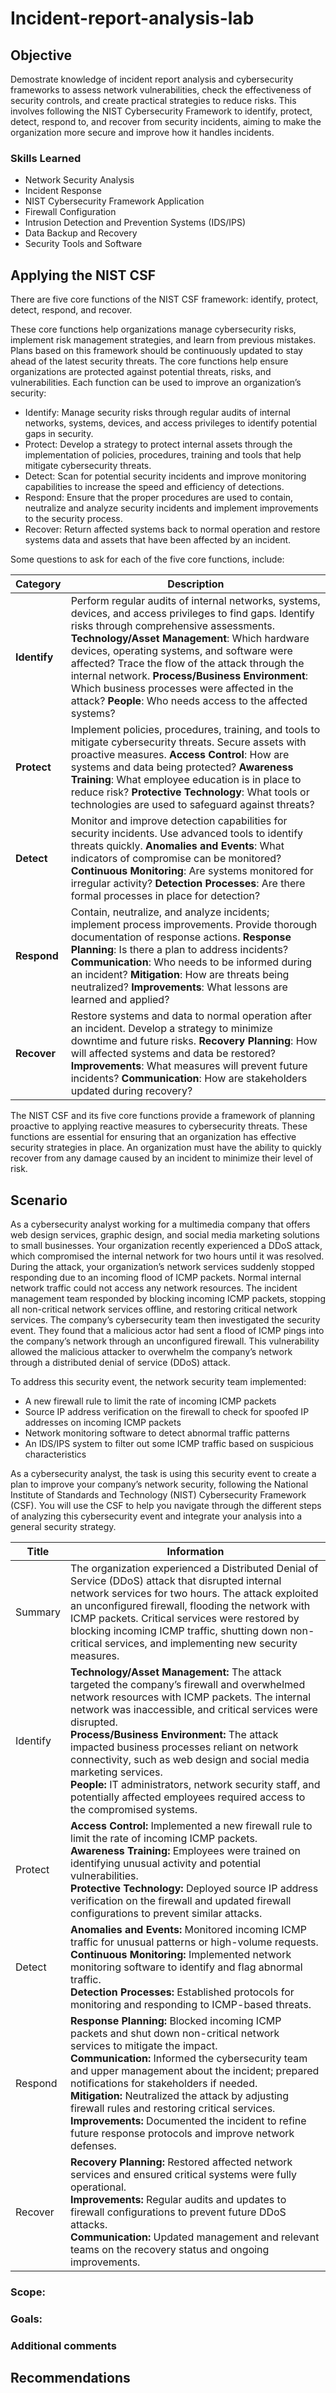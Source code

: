# Incident-report-analysis-lab


## Objective

Demostrate knowledge of incident report analysis and cybersecurity frameworks to assess network vulnerabilities, check the effectiveness of security controls, and create practical strategies to reduce risks. This involves following the NIST Cybersecurity Framework to identify, protect, detect, respond to, and recover from security incidents, aiming to make the organization more secure and improve how it handles incidents.

### Skills Learned

- Network Security Analysis
- Incident Response
- NIST Cybersecurity Framework Application
- Firewall Configuration
- Intrusion Detection and Prevention Systems (IDS/IPS)
- Data Backup and Recovery
- Security Tools and Software


## Applying the NIST CSF

There are five core functions of the NIST CSF framework: identify, protect, detect, respond, and recover.

These core functions help organizations manage cybersecurity risks, implement risk management strategies, and learn from previous mistakes. Plans based on this framework should be continuously updated to stay ahead of the latest security threats. The core functions help ensure organizations are protected against potential threats, risks, and vulnerabilities. Each function can be used to improve an organization’s security: 

- Identify: Manage security risks through regular audits of internal networks, systems, devices, and access privileges to identify potential gaps in security.
- Protect: Develop a strategy to protect internal assets through the implementation of policies, procedures, training and tools that help mitigate cybersecurity threats.
- Detect: Scan for potential security incidents and improve monitoring capabilities to increase the speed and efficiency of detections.
- Respond: Ensure that the proper procedures are used to contain, neutralize and analyze security incidents and implement improvements to the security process.
- Recover: Return affected systems back to normal operation and restore systems data and assets that have been affected by an incident.

Some questions to ask for each of the five core functions, include:

| **Category**           | **Description**                                                                                                    |
|-----------------------|--------------------------------------------------------------------------------------------------------------------|
| **Identify**           | Perform regular audits of internal networks, systems, devices, and access privileges to find gaps. Identify risks through comprehensive assessments. **Technology/Asset Management**: Which hardware devices, operating systems, and software were affected? Trace the flow of the attack through the internal network. **Process/Business Environment**: Which business processes were affected in the attack? **People**: Who needs access to the affected systems? |
| **Protect**            | Implement policies, procedures, training, and tools to mitigate cybersecurity threats. Secure assets with proactive measures. **Access Control**: How are systems and data being protected? **Awareness Training**: What employee education is in place to reduce risk? **Protective Technology**: What tools or technologies are used to safeguard against threats? |
| **Detect**             | Monitor and improve detection capabilities for security incidents. Use advanced tools to identify threats quickly. **Anomalies and Events**: What indicators of compromise can be monitored? **Continuous Monitoring**: Are systems monitored for irregular activity? **Detection Processes**: Are there formal processes in place for detection? |
| **Respond**            | Contain, neutralize, and analyze incidents; implement process improvements. Provide thorough documentation of response actions. **Response Planning**: Is there a plan to address incidents? **Communication**: Who needs to be informed during an incident? **Mitigation**: How are threats being neutralized? **Improvements**: What lessons are learned and applied? |
| **Recover**            | Restore systems and data to normal operation after an incident. Develop a strategy to minimize downtime and future risks. **Recovery Planning**: How will affected systems and data be restored? **Improvements**: What measures will prevent future incidents? **Communication**: How are stakeholders updated during recovery? |


The NIST CSF and its five core functions provide a framework of planning proactive to applying reactive measures to cybersecurity threats. These functions are essential for ensuring that an organization has effective security strategies in place. An organization must have the ability to quickly recover from any damage caused by an incident to minimize their level of risk. 


## Scenario

As a cybersecurity analyst working for a multimedia company that offers web design services, graphic design, and social media marketing solutions to small businesses. Your organization recently experienced a DDoS attack, which compromised the internal network for two hours until it was resolved.
During the attack, your organization’s network services suddenly stopped responding due to an incoming flood of ICMP packets. Normal internal network traffic could not access any network resources. 
The incident management team responded by blocking incoming ICMP packets, stopping all non-critical network services offline, and restoring critical network services. 
The company’s cybersecurity team then investigated the security event. They found that a malicious actor had sent a flood of ICMP pings into the company’s network through an unconfigured firewall. This vulnerability allowed the malicious attacker to overwhelm the company’s network through a distributed denial of service (DDoS) attack. 

To address this security event, the network security team implemented: 
- A new firewall rule to limit the rate of incoming ICMP packets
- Source IP address verification on the firewall to check for spoofed IP addresses on incoming ICMP packets
- Network monitoring software to detect abnormal traffic patterns
- An IDS/IPS system to filter out some ICMP traffic based on suspicious characteristics

As a cybersecurity analyst, the task is using this security event to create a plan to improve your company’s network security, following the National Institute of Standards and Technology (NIST) Cybersecurity Framework (CSF). You will use the CSF to help you navigate through the different steps of analyzing this cybersecurity event and integrate your analysis into a general security strategy. 


| Title       | Information |
|-------------|-------------|
| Summary     | The organization experienced a Distributed Denial of Service (DDoS) attack that disrupted internal network services for two hours. The attack exploited an unconfigured firewall, flooding the network with ICMP packets. Critical services were restored by blocking incoming ICMP traffic, shutting down non-critical services, and implementing new security measures. |
| Identify    | **Technology/Asset Management:** The attack targeted the company’s firewall and overwhelmed network resources with ICMP packets. The internal network was inaccessible, and critical services were disrupted. <br> **Process/Business Environment:** The attack impacted business processes reliant on network connectivity, such as web design and social media marketing services. <br> **People:** IT administrators, network security staff, and potentially affected employees required access to the compromised systems. |
| Protect     | **Access Control:** Implemented a new firewall rule to limit the rate of incoming ICMP packets. <br> **Awareness Training:** Employees were trained on identifying unusual activity and potential vulnerabilities. <br> **Protective Technology:** Deployed source IP address verification on the firewall and updated firewall configurations to prevent similar attacks. |
| Detect      | **Anomalies and Events:** Monitored incoming ICMP traffic for unusual patterns or high-volume requests. <br> **Continuous Monitoring:** Implemented network monitoring software to identify and flag abnormal traffic. <br> **Detection Processes:** Established protocols for monitoring and responding to ICMP-based threats. |
| Respond     | **Response Planning:** Blocked incoming ICMP packets and shut down non-critical network services to mitigate the impact. <br> **Communication:** Informed the cybersecurity team and upper management about the incident; prepared notifications for stakeholders if needed. <br> **Mitigation:** Neutralized the attack by adjusting firewall rules and restoring critical services. <br> **Improvements:** Documented the incident to refine future response protocols and improve network defenses. |
| Recover     | **Recovery Planning:** Restored affected network services and ensured critical systems were fully operational. <br> **Improvements:** Regular audits and updates to firewall configurations to prevent future DDoS attacks. <br> **Communication:** Updated management and relevant teams on the recovery status and ongoing improvements. |

### Scope: 

### Goals: 

### Additional comments

## Recommendations
